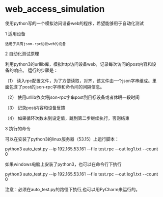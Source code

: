 # web_access_simulation
使用python写的一个模拟访问设备web的程序，希望能够用于自动化测试

1 适用设备

	适用于具有json-rpc协议web的设备

2 自动化测试原理

利用python3的urllib库，模拟http访问设备web，记录每次访问的post内容和设备的响应。
运行的步骤是：

（1）	读入rpc配置文件，为了方便读取，对齐，该文件由一个json字串组成。里面包含了post的json-rpc字串和命令间的间隔信息。

（2）	使用urllib依次将json-rpc字串post到目标设备或者休眠一段时间

（3）	记录post内容和设备反馈

（4）	如果循环次数未到设定值，跳到第二步继续执行，否则结束

3 执行的命令

可以在安装了python3的linux服务器（53.15）上运行脚本：

python3 auto_test.py --ip 192.165.53.161 --file test.rpc --out log1.txt --count 0

如果windows电脑上安装了python3，也可以在命令行下执行

python3 auto_test.py --ip 192.165.53.161 --file test.rpc --out log1.txt --count 0

注意：必须在auto_test.py的路径下执行,也可以用PyCharm来运行的。

